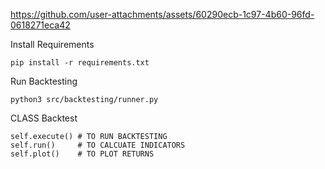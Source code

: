 



https://github.com/user-attachments/assets/60290ecb-1c97-4b60-96fd-0618271eca42








Install Requirements

```
pip install -r requirements.txt
```

Run Backtesting
```
python3 src/backtesting/runner.py
```

CLASS Backtest

```
self.execute() # TO RUN BACKTESTING
self.run()     # TO CALCUATE INDICATORS
self.plot()    # TO PLOT RETURNS
```

